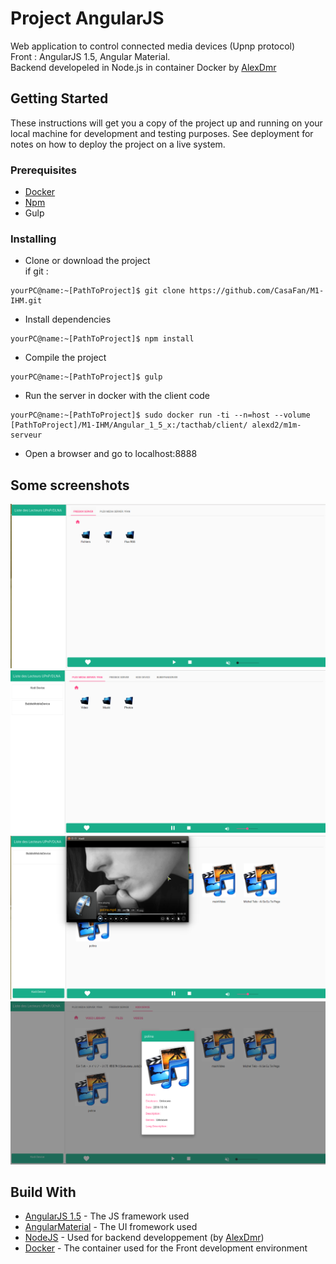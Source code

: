 # Project AngularJS
Web application to control connected media devices (Upnp protocol)  
Front : AngularJS 1.5, Angular Material.  
Backend developeled in Node.js in container Docker by [AlexDmr](https://github.com/AlexDmr)  

## Getting Started 
These instructions will get you a copy of the project up and running on your local machine for development and testing purposes. 
See deployment for notes on how to deploy the project on a live system.

### Prerequisites
* [Docker](https://www.docker.com)
* [Npm](https://www.npmjs.com)
* Gulp

### Installing
* Clone or download the project  
if git : 
```
yourPC@name:~[PathToProject]$ git clone https://github.com/CasaFan/M1-IHM.git
```  
* Install dependencies
```
yourPC@name:~[PathToProject]$ npm install
```  
* Compile the project
```
yourPC@name:~[PathToProject]$ gulp
```  
* Run the server in docker with the client code
```
yourPC@name:~[PathToProject]$ sudo docker run -ti --n=host --volume [PathToProject]/M1-IHM/Angular_1_5_x:/tacthab/client/ alexd2/m1m-serveur
```  
* Open a browser and go to localhost:8888  

## Some screenshots  
![Alt text](/screenshots/img1.png?raw=true "initiated screen with servers online")  
![Alt text](/screenshots/img2.png?raw=true "device detected")  
![Alt text](/screenshots/img3.png?raw=true "control of device")  
![Alt text](/screenshots/img4.png?raw=true "media detail")  

## Build With
* [AngularJS 1.5](https://angularjs.org/) - The JS framework used  
* [AngularMaterial](https://material.angularjs.org) - The UI fromework used  
* [NodeJS](https://nodejs.org) - Used for backend developpement (by [AlexDmr](https://github.com/AlexDmr))  
* [Docker](https://www.docker.com) - The container used for the Front development environment  
